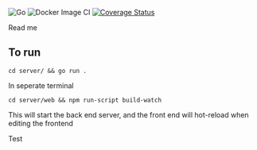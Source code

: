 ![Go](https://github.com/jak103/uno/workflows/Go/badge.svg?branch=master)
![Docker Image CI](https://github.com/jak103/uno/workflows/Docker%20Image%20CI/badge.svg)
[![Coverage Status](https://coveralls.io/repos/github/jak103/uno/badge.svg?branch=dev)](https://coveralls.io/github/jak103/uno)

Read me

## To run 

`cd server/ && go run .`

In seperate terminal

`cd server/web && npm run-script build-watch`

This will start the back end server, and the front end will hot-reload when editing the frontend

Test
